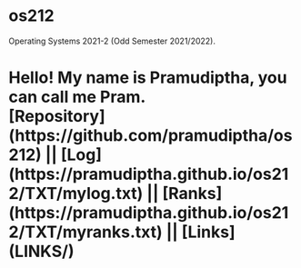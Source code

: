 # os212
Operating Systems 2021-2 (Odd Semester 2021/2022).<br>
<h1> Hello! My name is Pramudiptha, you can call me Pram. <br>
[Repository](https://github.com/pramudiptha/os212) ||
[Log](https://pramudiptha.github.io/os212/TXT/mylog.txt) ||
[Ranks](https://pramudiptha.github.io/os212/TXT/myranks.txt) ||
[Links](LINKS/)
